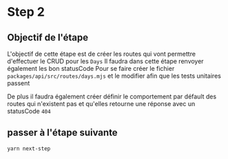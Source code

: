 # Step 2

## Objectif de l'étape

L'objectif de cette étape est de créer les routes qui vont permettre d'effectuer
le CRUD pour les `Days` Il faudra dans cette étape renvoyer également les bon
statusCode Pour se faire créer le fichier `packages/api/src/routes/days.mjs` et
le modifier afin que les tests unitaires passent

De plus il faudra également créer définir le comportement par défault des routes
qui n'existent pas et qu'elles retourne une réponse avec un statusCode `404`

## passer à l'étape suivante

`yarn next-step`
